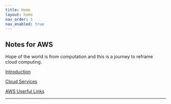 ```yaml
---
title: Home
layout: home
nav_order: 1
nav_enabled: true
---
```

## Notes for AWS



Hope of the world is from computation and this is a journey to reframe cloud computing. 

[Introduction]( /noteaws/doc/introduction)

[Cloud Services]( /noteaws/doc/services)

[AWS Userful Links]( /noteaws/doc/aws_useful_links)

---

[Introduction]: /doc/introduction
[Cloud Services]: /doc/service
[AWS Userful Links]: /doc/aws_useful_links